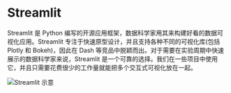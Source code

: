 # Streamlit

Streamlit 是 Python 编写的开源应用框架，数据科学家用其来构建好看的数据可视化应用。Streamlit 专注于快速原型设计，并且支持各种不同的可视化库(包括 Plotly 和 Bokeh)，因此在 Dash 等竞品中脱颖而出。对于需要在实验周期中快速展示的数据科学家来说，Streamlit 是一个可靠的选择。我们在一些项目中使用它，并且只需要花费很少的工作量就能把多个交互式可视化放在一起。

![Streamlit 示意](https://s1.ax1x.com/2020/10/29/BG8mRJ.png)

